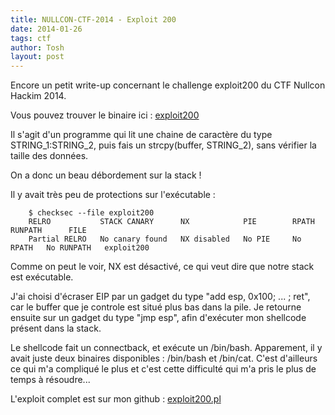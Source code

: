 ```yaml
---
title: NULLCON-CTF-2014 - Exploit 200
date: 2014-01-26
tags: ctf
author: Tosh
layout: post
---
```


Encore un petit write-up concernant le challenge exploit200 du CTF Nullcon Hackim 2014.

Vous pouvez trouver le binaire ici : [exploit200](https://repo.t0x0sh.org/ctf/2014-nullcon/exploit200)

Il s'agit d'un programme qui lit une chaine de caractère du type STRING_1:STRING_2, puis fais un strcpy(buffer, STRING_2), sans vérifier la taille des données.

On a donc un beau débordement sur la stack !

Il y avait très peu de protections sur l'exécutable :

```
	$ checksec --file exploit200
	RELRO           STACK CANARY      NX            PIE        RPATH      RUNPATH      FILE
	Partial RELRO   No canary found   NX disabled   No PIE     No RPATH   No RUNPATH   exploit200
```

Comme on peut le voir, NX est désactivé, ce qui veut dire que notre stack est exécutable.

J'ai choisi d'écraser EIP par un gadget du type "add esp, 0x100; ... ; ret", car le buffer que je controle est situé plus bas dans la pile.
Je retourne ensuite sur un gadget du type "jmp esp", afin d'exécuter mon shellcode présent dans la stack.

Le shellcode fait un connectback, et exécute un /bin/bash. Apparement, il y avait juste deux binaires disponibles : /bin/bash et /bin/cat. C'est d'ailleurs ce qui m'a compliqué le plus et c'est cette difficulté qui m'a pris le plus de temps à résoudre...

L'exploit complet est sur mon github : [exploit200.pl](https://github.com/t00sh/ctf/blob/master/nullcon_ctf_2014/exploit200.pl)
